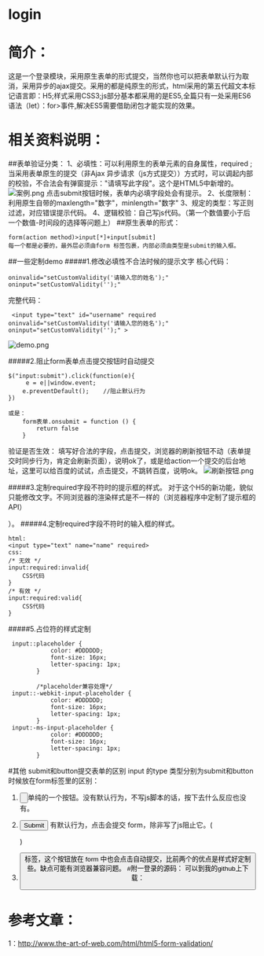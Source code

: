 # login
# 简介：
这是一个登录模块，采用原生表单的形式提交，当然你也可以把表单默认行为取消，采用异步的ajax提交。采用的都是纯原生的形式，html采用的第五代超文本标记语言即：H5;样式采用CSS3;js部分基本都采用的是ES5,全篇只有一处采用ES6语法（let）：for>事件,解决ES5需要借助闭包才能实现的效果。
# 相关资料说明：
##表单验证分类：
1、必填性：可以利用原生的表单元素的自身属性，required ;当采用表单原生的提交（非Ajax 异步请求（js方式提交））方式时，可以调起内部的校验，不合法会有弹窗提示："请填写此字段"。这个是HTML5中新增的。
![案例.png](http://upload-images.jianshu.io/upload_images/3233350-a00b7445afb25501.png?imageMogr2/auto-orient/strip%7CimageView2/2/w/1240)
点击submit按钮时候，表单内必填字段处会有提示。
2、长度限制：利用原生自带的maxlength="数字"，minlength="数字"
3、规定的类型：写正则过滤，对应错误提示代码。
4、逻辑校验：自己写js代码。（第一个数值要小于后一个数值-时间段的选择等问题上）
##原生表单的形式：
```
form(action method)>input[*]+input[submit]
每一个都是必要的，最外层必须由form 标签包裹，内部必须由类型是submit的输入框。
```
##一些定制demo
#####1.修改必填性不合法时候的提示文字
核心代码：
```
oninvalid="setCustomValidity('请输入您的姓名');" oninput="setCustomValidity('');"
```

完整代码：
```
 <input type="text" id="username" required oninvalid="setCustomValidity('请输入您的姓名');" oninput="setCustomValidity('');" >
```
![demo.png](http://upload-images.jianshu.io/upload_images/3233350-6b41c330f7fd518e.png?imageMogr2/auto-orient/strip%7CimageView2/2/w/1240)

#####2.阻止form表单点击提交按钮时自动提交
```
$("input:submit").click(function(e){
     e = e||window.event;
    e.preventDefault();    //阻止默认行为
})

或是：
    form表单.onsubmit = function () {
        return false
    }
```
验证是否生效：
填写好合法的字段，点击提交，浏览器的刷新按钮不动（表单提交时同步行为，肯定会刷新页面），说明ok了，或是给action一个提交的后台地址，这里可以给百度的试试，点击提交，不跳转百度，说明ok。
![刷新按钮.png](http://upload-images.jianshu.io/upload_images/3233350-8f6e6fa8592a3a89.png?imageMogr2/auto-orient/strip%7CimageView2/2/w/1240)

#####3.定制required字段不符时的提示框的样式。
对于这个H5的新功能，貌似只能修改文字。不同浏览器的渲染样式是不一样的（浏览器程序中定制了提示框的API）

）。
#####4.定制required字段不符时的输入框的样式。
```
html:
<input type="text" name="name" required>
css:
/* 无效 */
input:required:invalid{
    CSS代码
}
/* 有效 */
input:required:valid{
    CSS代码
}
```
#####5.占位符的样式定制
```
 input::placeholder {
            color: #DDDDDD;
            font-size: 16px;
            letter-spacing: 1px;
        }

        /*placeholder兼容处理*/
 input::-webkit-input-placeholder {
            color: #DDDDDD;
            font-size: 16px;
            letter-spacing: 1px;
        }
 input:-ms-input-placeholder {
            color: #DDDDDD;
            font-size: 16px;
            letter-spacing: 1px;
        }
```

#其他
submit和button提交表单的区别
input 的type 类型分别为submit和button时候放在form标签里的区别：
1.  <input type="button" />单纯的一个按钮。没有默认行为，不写js脚本的话，按下去什么反应也没有。

2.  <input type="submit" /> 有默认行为，点击会提交 form，除非写了js阻止它。(<form onsubmit="return false;"> )

3.  <button> 标签，这个按钮放在 form 中也会点击自动提交，比前两个的优点是样式好定制些。缺点可能有浏览器兼容问题。
#附一登录的源码：
可以到我的github上下载：


# 参考文章：
1：http://www.the-art-of-web.com/html/html5-form-validation/
